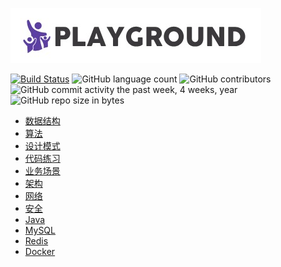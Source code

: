 ![](logo.jpg)

[![Build Status](https://travis-ci.org/pojozhang/playground.svg?branch=master)](https://travis-ci.org/pojozhang/playground) ![GitHub language count](https://img.shields.io/github/languages/count/pojozhang/playground.svg) ![GitHub contributors](https://img.shields.io/github/contributors/pojozhang/playground.svg) ![GitHub commit activity the past week, 4 weeks, year](https://img.shields.io/github/commit-activity/w/pojozhang/playground.svg) ![GitHub repo size in bytes](https://img.shields.io/github/repo-size/pojozhang/playground.svg)

- [数据结构](problems/structure/README.md)
- [算法](problems/algorithm/README.md)
- [设计模式](problems/design-pattern/README.md)
- [代码练习](problems/coding-dojo/README.md)
- [业务场景](problems/business/README.md)
- [架构](problems/architecture/README.md)
- [网络](problems/net/README.md)
- [安全](problems/security/README.md)
- [Java](problems/java/README.md)
- [MySQL](problems/mysql/README.md)
- [Redis](problems/redis/README.md)
- [Docker](problems/docker/README.md)
